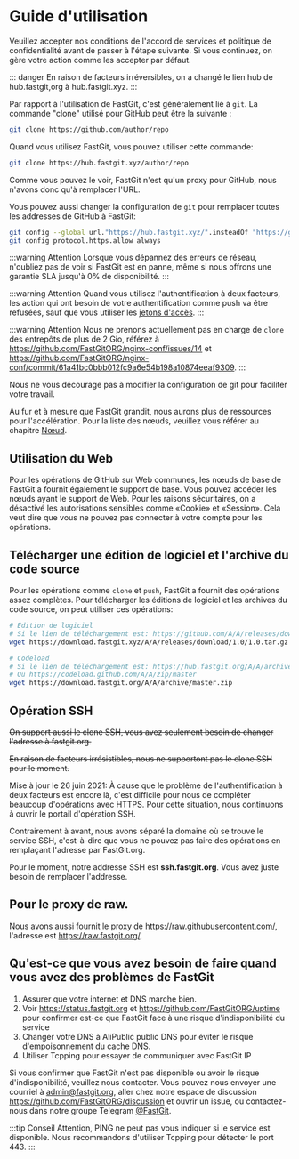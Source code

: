 # Guide d'utilisation

Veuillez accepter nos conditions de l'accord de services et politique de confidentialité avant de passer à l'étape suivante. Si vous continuez, on gère votre action comme les accepter par défaut.

::: danger
En raison de facteurs irréversibles, on a changé le lien hub de hub.fastgit,org à hub.fastgit.xyz.
 :::

Par rapport à l'utilisation de FastGit, c'est généralement lié à `git`. La commande "clone" utilisé pour GitHub peut être la suivante :

```bash
git clone https://github.com/author/repo
```

Quand vous utilisez FastGit, vous pouvez utiliser cette commande:

```bash
git clone https://hub.fastgit.xyz/author/repo
```

Comme vous pouvez le voir, FastGit n'est qu'un proxy pour GitHub, nous n'avons donc qu'à remplacer l'URL.

Vous pouvez aussi changer la configuration de `git` pour remplacer toutes les addresses de GitHub à FastGit:

```bash
git config --global url."https://hub.fastgit.xyz/".insteadOf "https://github.com/"
git config protocol.https.allow always
```

:::warning Attention
Lorsque vous dépannez des erreurs de réseau, n'oubliez pas de voir si FastGit est en panne, même si nous offrons une garantie SLA jusqu'à 0% de disponibilité.
:::

:::warning Attention
Quand vous utilisez l'authentification à deux facteurs, les action qui ont besoin de votre authentification comme push va être refusées, sauf que vous utiliser les [jetons d'accès](https://github.com/settings/tokens).
:::

:::warning Attention
Nous ne prenons actuellement pas en charge de `clone` des entrepôts de plus de 2 Gio, référez à <https://github.com/FastGitORG/nginx-conf/issues/14> et <https://github.com/FastGitORG/nginx-conf/commit/61a41bc0bbb012fc9a6e54b198a10874eeaf9309>.
:::

Nous ne vous décourage pas à modifier la configuration de git pour faciliter votre travail.

Au fur et à mesure que FastGit grandit, nous aurons plus de ressources pour l'accélération. Pour la liste des nœuds, veuillez vous référer au chapitre [Nœud](../zh-cn/node.html).

## Utilisation du Web

Pour les opérations de GitHub sur Web communes, les nœuds de base de FastGit a fournit également le support de base. Vous pouvez accéder les nœuds ayant le support de Web. Pour les raisons sécuritaires, on a désactivé les autorisations sensibles comme «Cookie» et «Session». Cela veut dire que vous ne pouvez pas connecter à votre compte pour les opérations.

## Télécharger une édition de logiciel et l'archive du code source

Pour les opérations comme `clone` et `push`, FastGit a fournit des opérations assez complètes. Pour télécharger les éditions de logiciel et les archives du code source, on peut utiliser ces opérations:

```bash
# Édition de logiciel
# Si le lien de téléchargement est: https://github.com/A/A/releases/download/1.0/1.0.tar.gz
wget https://download.fastgit.xyz/A/A/releases/download/1.0/1.0.tar.gz

# Codeload
# Si le lien de téléchargement est: https://hub.fastgit.org/A/A/archive/master.zip
# Ou https://codeload.github.com/A/A/zip/master
wget https://download.fastgit.org/A/A/archive/master.zip
```

## Opération SSH

~~On support aussi le clone SSH, vous avez seulement besoin de changer l'adresse à fastgit.org.~~

~~En raison de facteurs irrésistibles, nous ne supportont pas le clone SSH pour le moment.~~

Mise à jour le 26 juin 2021: À cause que le problème de l'authentification à deux facteurs est encore là, c'est difficile pour nous de compléter beaucoup d'opérations avec HTTPS. Pour cette situation, nous continuons à ouvrir le portail d'opération SSH.

Contrairement à avant, nous avons séparé la domaine où se trouve le service SSH, c'est-à-dire que vous ne pouvez pas faire des opérations en remplaçant l'adresse par FastGit.org.

Pour le moment, notre addresse SSH est **ssh.fastgit.org**. Vous avez juste besoin de remplacer l'addresse.

## Pour le proxy de raw.

Nous avons aussi fournit le proxy de <https://raw.githubusercontent.com/>, l'adresse est <https://raw.fastgit.org/>.

## Qu'est-ce que vous avez besoin de faire quand vous avez des problèmes de FastGit

1. Assurer que votre internet et DNS marche bien.
2. Voir <https://status.fastgit.org> et <https://github.com/FastGitORG/uptime> pour confirmer est-ce que FastGit face à une risque d'indisponibilité du service
3. Changer votre DNS à AliPublic public DNS pour éviter le risque d'empoisonnement du cache DNS.
4. Utiliser Tcpping pour essayer de communiquer avec FastGit IP

Si vous confirmer que FastGit n'est pas disponible ou avoir le risque d'indisponibilité, veuillez nous contacter.
Vous pouvez nous envoyer une courriel à [admin@fastgit.org](mailto:admin@fastgit.org), aller chez notre espace de discussion <https://github.com/FastGitORG/discussion> et ouvrir un issue, ou contactez-nous dans notre groupe Telegram [@FastGit](https://t.me/fastgit).

:::tip Conseil
Attention, PING ne peut pas vous indiquer si le service est disponible. Nous recommandons d'utiliser Tcpping pour détecter le port 443.
:::
